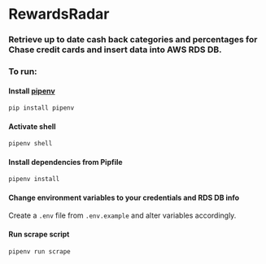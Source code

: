 # RewardsRadar

### Retrieve up to date cash back categories and percentages for Chase credit cards and insert data into AWS RDS DB.

### To run:

#### Install [pipenv](https://pipenv.pypa.io/en/latest/installation.html)
```bash
pip install pipenv
```

#### Activate shell
```bash
pipenv shell
```

#### Install dependencies from Pipfile
```bash
pipenv install
```

#### Change environment variables to your credentials and RDS DB info
Create a `.env` file from `.env.example` and alter variables accordingly.

#### Run scrape script
```bash
pipenv run scrape
```
